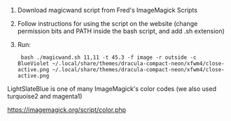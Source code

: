 1. Download magicwand script from Fred's ImageMagick Scripts
2. Follow instructions for using the script on the website (change permission bits and PATH inside the bash script, and add .sh extension)
3. Run:

		bash ./magicwand.sh 11,11 -t 45.3 -f image -r outside -c BlueViolet ~/.local/share/themes/dracula-compact-neon/xfwm4/close-active.png ~/.local/share/themes/dracula-compact-neon/xfwm4/close-active.png

LightSlateBlue is one of many ImageMagick's color codes (we also used turquoise2 and magenta1)

https://imagemagick.org/script/color.php
